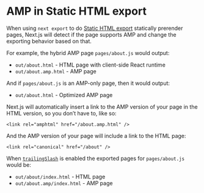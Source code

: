 AMP in Static HTML export
=========================

When using `next export` to do [Static HTML export](/docs/advanced-features/static-html-export.md) statically prerender pages, Next.js will detect if the page supports AMP and change the exporting behavior based on that.

For example, the hybrid AMP page `pages/about.js` would output:

-   `out/about.html` - HTML page with client-side React runtime
-   `out/about.amp.html` - AMP page

And if `pages/about.js` is an AMP-only page, then it would output:

-   `out/about.html` - Optimized AMP page

Next.js will automatically insert a link to the AMP version of your page in the HTML version, so you don’t have to, like so:

    <link rel="amphtml" href="/about.amp.html" />

And the AMP version of your page will include a link to the HTML page:

    <link rel="canonical" href="/about" />

When [`trailingSlash`](/docs/api-reference/next.config.js/trailing-slash.md) is enabled the exported pages for `pages/about.js` would be:

-   `out/about/index.html` - HTML page
-   `out/about.amp/index.html` - AMP page
